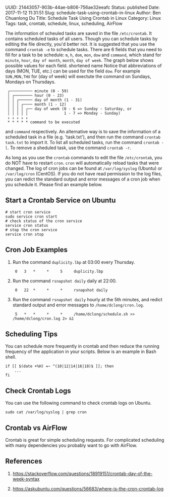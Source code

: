 UUID: 21443057-903b-44ae-b806-756ae32eeafc
Status: published
Date: 2017-11-12 11:31:51
Slug: schedule-task-using-crontab-in-linux
Author: Ben Chuanlong Du
Title: Schedule Task Using Crontab in Linux
Category: Linux
Tags: task, crontab, schedule, linux, scheduling, AirFlow

The information of scheuled tasks are saved in the file `/etc/crontab`. 
It contains scheduled tasks of all users.
Though you can schedule tasks by editing the file directly,
you'd better not.
It is suggested that you use the command `crontab -e` to schedule tasks.
There are 6 fields that you need to fill for a task to be schedule: 
`m`, `h`, `dom`, `mon`, `dow` and `command`,
which stand for `minute`, `hour`, `day of month`, `month`, `day of week`.
The graph below shows possible values for each field.
shortened name 
Notice that abbreviations of days (MON, TUE, etc.) can be used for the field `dow`.
For example `SUN,MON,THU` for (day of week) 
will exectute the command on Sundays, Mondays on Thursdays.
```
 ┌────────── minute (0 - 59)
 │ ┌──────── hour (0 - 23)
 │ │ ┌────── day of month (1 - 31)
 │ │ │ ┌──── month (1 - 12)
 │ │ │ │ ┌── day of week (0 - 6 => Sunday - Saturday, or
 │ │ │ │ │                1 - 7 => Monday - Sunday)
 ↓ ↓ ↓ ↓ ↓
 * * * * * command to be executed
```
and `command` respectively. 
An alternative way is to save the information of a scheduled task in a file (e.g. 'task.txt'),
and then run the command `crontab task.txt` to import it.
To list all scheduled tasks, 
run the command `crontab -l`.
To remove a sheduled task,
use the command `crontab -r`.

As long as you use the `crontab` commands to edit the file `/etc/crontab`,
you do NOT have to restart `cron`.
`cron` will automatically reload tasks that were changed.
The log of cron jobs can be found at 
`/var/log/syslog` (Ubuntu) or `/var/log/cron` (CentOS).
If you do not have read permission to the log files, 
you can redict the standard output and error messages of a cron job when you schedule it. 
Please find an example below.

## Start a Crontab Service on Ubuntu
```
# start cron service
sudo service cron start
# check status of the cron service 
service cron status
# stop the cron service
service cron stop
```

## Cron Job Examples 

1. Run the command `duplicity.lbp` at 03:00 every Thursday. 

        0   3   *     *     5     duplicity.lbp 

2. Run the command `rsnapshot daily` daily at 22:00. 

        0   22  *     *     *     rsnapshot daily

3. Run the command `rsnapshot daily` hourly at the 5th minutes,
    and redict standard output and error messages to `/home/dclong/cron.log`.

        5   *   *     *     *     /home/dclong/schedule.sh >> /home/dclong/cron.log 2> &1

## Scheduling Tips

You can schedule more frequently in crontab 
and then reduce the running frequency of the application in your scripts.
Below is an example in Bash shell.
```
if [[ $(date +%H) =~ ^(10|12|14|16|18)$ ]]; then
    ...
fi
```

## Check Crontab Logs

You can use the following command to check crontab logs on Ubuntu.
```
sudo cat /var/log/syslog | grep cron
```

## Crontab vs AirFlow

Crontab is great for simple scheduling requests. 
For complicated scheduling with many dependencies you probably want to go with AirFlow.

## References

1. https://stackoverflow.com/questions/18919151/crontab-day-of-the-week-syntax

2. https://askubuntu.com/questions/56683/where-is-the-cron-crontab-log

